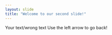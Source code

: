 ```yaml
---
layout: slide
title: "Welcome to our second slide!"
---
```

Your text/wrong text
Use the left arrow to go back!
